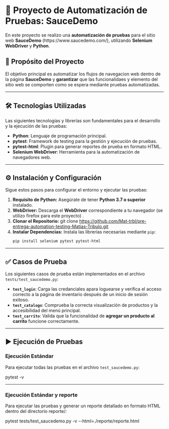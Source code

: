 # 🧪 Proyecto de Automatización de Pruebas: SauceDemo

En este proyecto se realizo una **automatización de pruebas** para el sitio web **SauceDemo** ($\text{https://www.saucedemo.com/}$), utilizando **Selenium WebDriver** y **Python**.

## 🎯 Propósito del Proyecto

El objetivo principal es automatizar los flujos de navegacion web dentro de la página **SauceDemo** y **garantizar** que las funcionalidaes y elemento del sitio web se comporten como se espera mediante pruebas automatizadas.

***

## 🛠️ Tecnologías Utilizadas

Las siguientes tecnologías y librerías son fundamentales para el desarrollo y la ejecución de las pruebas:

* **Python**: Lenguaje de programación principal.
* **pytest**: Framework de testing para la gestión y ejecución de pruebas.
* **pytest-html**: Plugin para generar reportes de prueba en formato HTML.
* **Selenium WebDriver**: Herramienta para la automatización de navegadores web.

***

## ⚙️ Instalación y Configuración

Sigue estos pasos para configurar el entorno y ejecutar las pruebas:

1.  **Requisito de Python:** Asegúrate de tener **Python 3.7 o superior** instalado.
2.  **WebDriver:** Descarga el **WebDriver** correspondiente a tu navegador (se utilizo firefox para este proyecto) .
3.  **Clonar el Repositorio:**
    git clone https://github.com/Mat-trbl/pre-entrega-automation-testing-Matias-Tribulo.git
4.  **Instalar Dependencias:** Instala las librerías necesarias mediante `pip`:
    ```bash
    pip install selenium pytest pytest-html
    ```
***

## ✅ Casos de Prueba

Los siguientes casos de prueba están implementados en el archivo `tests/test_saucedemo.py`:

* **`test_login`**: Carga las credanciales apara loguearse y verifica el acceso correcto a la página de inventario después de un inicio de sesión exitoso.
* **`test_catalogo`**: Comprueba la correcta visualización de productos y la accesibilidad del menú principal.
* **`test_carrito`**: Valida que la funcionalidad de **agregar un producto al carrito** funcione correctamente.

***

## ▶️ Ejecución de Pruebas

### Ejecución Estándar

Para ejecutar todas las pruebas en el archivo `test_saucedemo.py`:

pytest -v
***
### Ejecución Estándar y reporte

Para ejecutar las pruebas y generar un reporte detallado en formato HTML dentro del directorio reporte/:

pytest tests/test_saucedemo.py -v --html=./reporte/reporte.html

